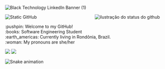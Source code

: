 ![Black Technology LinkedIn Banner (1)](https://github.com/NyleCoelho/NyleCoelho/assets/162394373/44f69538-fb75-45ff-acdc-78be0d3d2e0f)<br>

<img align='right' src="https://github-readme-stats.vercel.app/api?username=Nylecoelho&show_icons=true&title_color=FFFFFF&text_color=FFFFFF&icon_color=FFFFFF&bg_color=000000&cache_seconds=2300" alt="ilustração do status do github">  

<img src="https://img.shields.io/static/v1?label=Hello! I'm Bianca. &message=Software Engineer&color=000000&style=for-the-badge&logo=GitHub" alt="Static GitHub">

<p>:pushpin: Welcome to my GitHub!<br>:books: Software Engineering Student <br>:earth_americas: Currently living in Rondônia, Brazil. <br>:woman: My pronouns are she/her

[<img src="https://img.shields.io/badge/Gmail-D14836?style=for-the-badge&logo=gmail&logoColor=white" />](https://criarmeulink.com.br/u/1712771830)
[<img src="https://img.shields.io/badge/LinkedIn-0077B5?style=for-the-badge&logo=linkedin&logoColor=white"/>](https://www.linkedin.com/in/nylecoelho/)

![Snake animation](https://github.com/SEU-USUARIO/SEU-USUARIO/blob/output/github-contribution-grid-snake-dark.svg)

